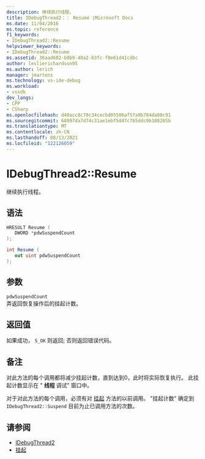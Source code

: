 ```yaml
---
description: 继续执行线程。
title: IDebugThread2：： Resume |Microsoft Docs
ms.date: 11/04/2016
ms.topic: reference
f1_keywords:
- IDebugThread2::Resume
helpviewer_keywords:
- IDebugThread2::Resume
ms.assetid: 36aad682-b0b9-40a2-b3fc-f0e61d41cdbc
author: leslierichardson95
ms.author: lerich
manager: jmartens
ms.technology: vs-ide-debug
ms.workload:
- vssdk
dev_langs:
- CPP
- CSharp
ms.openlocfilehash: d40acc8c70c34cecbd05506af57a9b784da08c91
ms.sourcegitcommit: 68897da7d74c31ae1ebf5d47c7b5ddc9b108265b
ms.translationtype: MT
ms.contentlocale: zh-CN
ms.lasthandoff: 08/13/2021
ms.locfileid: "122126059"
---
```

# <a name="idebugthread2resume"></a>IDebugThread2::Resume
继续执行线程。

## <a name="syntax"></a>语法

```cpp
HRESULT Resume ( 
   DWORD *pdwSuspendCount
);
```

```csharp
int Resume ( 
   out uint pdwSuspendCount
);
```

## <a name="parameters"></a>参数
`pdwSuspendCount`\
弄返回恢复操作后的挂起计数。

## <a name="return-value"></a>返回值
 如果成功， `S_OK` 则返回; 否则返回错误代码。

## <a name="remarks"></a>备注
 对此方法的每个调用都将减少挂起计数，直到达到0，此时将实际恢复执行。 此挂起计数显示在 " **线程** 调试" 窗口中。

 对于对此方法的每个调用，必须有对 [挂起](../../../extensibility/debugger/reference/idebugthread2-suspend.md) 方法的以前调用。 "挂起计数" 确定到 `IDebugThread2::Suspend` 目前为止已调用方法的次数。

## <a name="see-also"></a>请参阅
- [IDebugThread2](../../../extensibility/debugger/reference/idebugthread2.md)
- [挂起](../../../extensibility/debugger/reference/idebugthread2-suspend.md)
